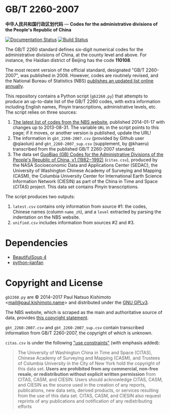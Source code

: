 # GB/T 2260-2007
**中华人民共和国行政区划代码** —
**Codes for the administrative divisions of the People's Republic of China**

[![Documentation Status](https://readthedocs.org/projects/gb2260/badge/?version=latest)](http://gb2260.readthedocs.io/en/latest/?badge=latest)
[![Build Status](https://travis-ci.org/khaeru/gb2260.svg?branch=master)](https://travis-ci.org/khaeru/gb2260)

The GB/T 2260 standard defines six-digit numerical codes for the administrative
divisions of China, at the county level and above. For instance, the Haidian
district of Beijing has the code **110108**.

The most recent version of the official standard, designated "GB/T 2260-2007",
was published in 2008. However, codes are routinely revised, and the National
Bureau of Statistics (NBS) [publishes an updated list online annually][1].

This repository contains a Python script (`gb2260.py`) that attempts to produce
an up-to-date list of the GB/T 2260 codes, with extra information including
English names, Pinyin transcriptions, administrative levels, etc. The script
relies on three sources:

1. [The latest list of codes from the NBS website][2], published 2014-01-17
   with changes up to 2013-08-31. The variable `URL` in the script points to
   this page; if it moves, or another version is published, update the URL!
1. The information in `gbt_2260-2007.csv` (provided by Github user @qiaolun)
   and `gbt_2260-2007_sup.csv` (supplement, by @khaeru) transcribed from the
   published GB/T 2260-2007 standard.
1. The data set [GuoBiao (GB) Codes for the Administrative Divisions of the
   People's Republic of China, v1 (1982 – 1992)][1] (`citas.csv`), produced by
   the NASA Socioeconomic Data and Applications Center (SEDAC), the University
   of Washington Chinese Academy of Surveying and Mapping (CASM), the Columbia
   University Center for International Earth Science Information Network
   (CIESIN) as part of the China in Time and Space (*CITAS*) project. This data
   set contains Pinyin transcriptions.

The script produces two outputs:

1. `latest.csv` contains only information from source #1: the codes, Chinese
   names (column `name_zh`), and a `level` extracted by parsing the indentation
   on the NBS website.
1. `unified.csv` includes information from sources #2 and #3.

Dependencies
============

- [BeautifulSoup 4](http://www.crummy.com/software/BeautifulSoup/)
- [python-jianfan](https://code.google.com/p/python-jianfan/)

Copyright and License
=====================

`gb2260.py` are © 2014–2017 Paul Natsuo Kishimoto <<mail@paul.kishimoto.name>>
and distributed under the [GNU GPLv3][4].

The NBS website, which is scraped as the main and authoritative source of data,
provides [this copyright statement][5].

`gbt_2260-2007.csv` and `gbt_2260-2007_sup.csv` contain transcribed information
from GB/T 2260-2007, the copyright of which is unknown.

`citas.csv` is under the following ["use constraints"][6] (with emphasis
added):

>The University of Washington China in Time and Space (CITAS), Chinese Academy
of Surveying and Mapping (CASM), and Trustees of Columbia University in the
City of New York hold the copyright of this data set. **Users are prohibited
from any commercial, non-free resale, or redistribution without explicit
written permission** from CITAS, CASM, and CIESIN. Users should acknowledge
CITAS, CASM, and CIESIN as the source used in the creation of any reports,
publications, new data sets, derived products, or services resulting from the
use of this data set. CITAS, CASM, and CIESIN also request reprints of any
publications and notification of any redistributing efforts

[1]: http://www.stats.gov.cn/tjsj/tjbz/xzqhdm/
[2]: http://www.stats.gov.cn/tjsj/tjbz/xzqhdm/201401/t20140116_501070.html
[3]: http://sedac.ciesin.columbia.edu/data/set/cddc-china-guobiao-codes-admin-divisions
[4]: http://www.gnu.org/licenses/gpl.html
[5]: http://www.stats.gov.cn/english/nbs/200701/t20070104_59236.html
[6]: http://sedac.ciesin.columbia.edu/data/set/cddc-china-guobiao-codes-admin-divisions/metadata
